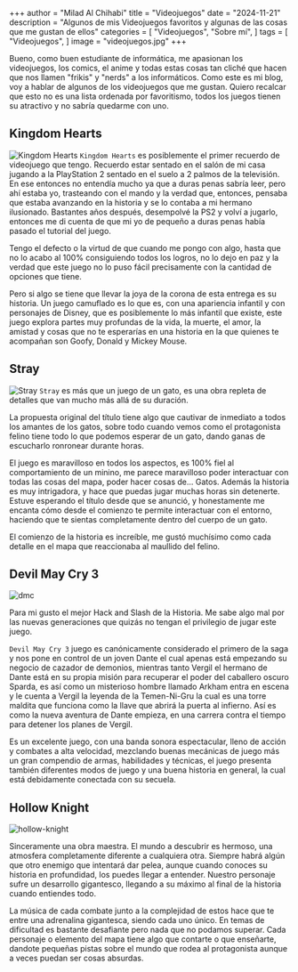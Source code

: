 +++
author = "Milad Al Chihabi"
title = "Videojuegos"
date = "2024-11-21" 
description = "Algunos de mis Videojuegos favoritos y algunas de las cosas que me gustan de ellos"
categories = [
    "Videojuegos",
    "Sobre mí",
]
tags = [
    "Videojuegos",
]
image = "videojuegos.jpg"
+++

Bueno, como buen estudiante de informática, me apasionan los videojuegos, los comics, el anime y todas estas cosas tan cliché que hacen que nos llamen "frikis" y "nerds" a los informáticos. Como este es mi blog, voy a hablar de algunos de los videojuegos que me gustan.
Quiero recalcar que esto no es una lista ordenada por favoritismo, todos los juegos tienen su atractivo y no sabría quedarme con uno.


## Kingdom Hearts
![Kingdom Hearts](kh.jpg) 
`Kingdom Hearts` es posiblemente el primer recuerdo de videojuego que tengo. Recuerdo estar sentado en el salón de mi casa jugando a la PlayStation 2 sentado en el suelo a 2 palmos de la televisión. En ese entonces no entendía mucho ya que a duras penas sabría leer, pero ahí estaba yo, trasteando con el mando y la verdad que, entonces, pensaba que estaba avanzando en la historia y se lo contaba a mi hermano ilusionado. Bastantes años después, desempolvé la PS2 y volví a jugarlo, entonces me di cuenta de que mi yo de pequeño a duras penas había pasado el tutorial del juego.

Tengo el defecto o la virtud de que cuando me pongo con algo, hasta que no lo acabo al 100% consiguiendo todos los logros, no lo dejo en paz y la verdad que este juego no lo puso fácil precisamente con la cantidad de opciones que tiene. 

Pero si algo se tiene que llevar la joya de la corona de esta entrega es su historia. Un juego camuflado es lo que es, con una apariencia infantil y con personajes de Disney, que es posiblemente lo más infantil que existe, este juego explora partes muy profundas de la vida, la muerte, el amor, la amistad y cosas que no te esperarías en una historia en la que quienes te acompañan son Goofy, Donald y Mickey Mouse.

## Stray
![Stray](stray.jpg) 
`Stray` es más que un juego de un gato, es una obra repleta de detalles que van mucho más allá de su duración. 

La propuesta original del título tiene algo que cautivar de inmediato a todos los amantes de los gatos, sobre todo cuando vemos como el protagonista felino tiene todo lo que podemos esperar de un gato, dando ganas de escucharlo ronronear durante horas.

El juego es maravilloso en todos los aspectos, es 100% fiel al comportamiento de un minino, me parece maravilloso poder interactuar con todas las cosas del mapa, poder hacer cosas de... Gatos. Además la historia es muy intrigadora, y hace que puedas jugar muchas horas sin detenerte. Estuve esperando el título desde que se anunció, y honestamente me encanta cómo desde el comienzo te permite interactuar con el entorno, haciendo que te sientas completamente dentro del cuerpo de un gato.

El comienzo de la historia es increíble, me gustó muchísimo como cada detalle en el mapa que reaccionaba al maullido del felino. 

## Devil May Cry 3
![dmc](DMC.jpg) 

Para mi gusto el mejor Hack and Slash de la Historia. Me sabe algo mal por las nuevas generaciones que quizás no tengan el privilegio de jugar este juego. 

`Devil May Cry 3` juego es canónicamente considerado el primero de la saga y nos pone en control de un joven Dante el cual apenas está empezando su negocio de cazador de demonios, mientras tanto Vergil el hermano de Dante está en su propia misión para recuperar el poder del caballero oscuro Sparda, es así como un misterioso hombre llamado Arkham entra en escena y le cuenta a Vergil la leyenda de la Temen-Ni-Gru la cual es una torre maldita que funciona como la llave que abrirá la puerta al infierno. Así es como la nueva aventura de Dante empieza, en una carrera contra el tiempo para detener los planes de Vergil.

Es un excelente juego, con una banda sonora espectacular, lleno de acción y combates a alta velocidad, mezclando buenas mecánicas de juego más un gran compendio de armas, habilidades y técnicas, el juego presenta también diferentes modos de juego y una buena historia en general, la cual está debidamente conectada con su secuela.

## Hollow Knight
![hollow-knight](hknight.png) 

Sinceramente una obra maestra. El mundo a descubrir es hermoso, una atmosfera completamente diferente a cualquiera otra. Siempre habrá algún que otro enemigo que intentará dar pelea, aunque cuando conoces su historia en profundidad, los puedes llegar a entender. Nuestro personaje sufre un desarrollo gigantesco, llegando a su máximo al final de la historia cuando entiendes todo.

La música de cada combate junto a la complejidad de estos hace que te entre una adrenalina gigantesca, siendo cada uno único. En temas de dificultad es bastante desafiante pero nada que no podamos superar. Cada personaje o elemento del mapa tiene algo que contarte o que enseñarte, dandote pequeñas pistas sobre el mundo que rodea al protagonista aunque a veces puedan ser cosas absurdas. 
